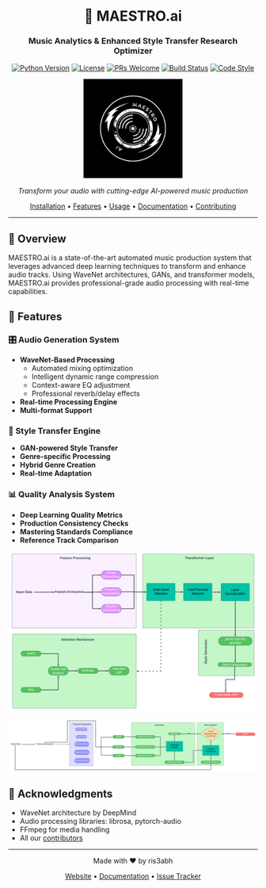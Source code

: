 <div align="center">

# 🎹 MAESTRO.ai
### Music Analytics & Enhanced Style Transfer Research Optimizer

[![Python Version](https://img.shields.io/badge/python-3.8%2B-blue.svg)](https://www.python.org/downloads/)
[![License](https://img.shields.io/badge/license-MIT-green.svg)](LICENSE)
[![PRs Welcome](https://img.shields.io/badge/PRs-welcome-brightgreen.svg)](CONTRIBUTING.md)
[![Build Status](https://img.shields.io/badge/build-passing-success.svg)]()
[![Code Style](https://img.shields.io/badge/code%20style-black-000000.svg)](https://github.com/psf/black)

<p align="center">
  <img src="src/MAESTRO.png" alt="MAESTRO.ai Logo" width="200"/>
</p>

*Transform your audio with cutting-edge AI-powered music production*

[Installation](#installation) •
[Features](#features) •
[Usage](#usage) •
[Documentation](#documentation) •
[Contributing](#contributing)

</div>

---

## 🌟 Overview

MAESTRO.ai is a state-of-the-art automated music production system that leverages advanced deep learning techniques to transform and enhance audio tracks. Using WaveNet architectures, GANs, and transformer models, MAESTRO.ai provides professional-grade audio processing with real-time capabilities.

## 🚀 Features

### 🎛️ Audio Generation System
- **WaveNet-Based Processing**
  - Automated mixing optimization
  - Intelligent dynamic range compression
  - Context-aware EQ adjustment
  - Professional reverb/delay effects
- **Real-time Processing Engine**
- **Multi-format Support**

### 🎨 Style Transfer Engine
- **GAN-powered Style Transfer**
- **Genre-specific Processing**
- **Hybrid Genre Creation**
- **Real-time Adaptation**

### 📊 Quality Analysis System
- **Deep Learning Quality Metrics**
- **Production Consistency Checks**
- **Mastering Standards Compliance**
- **Reference Track Comparison**

<p align="center">
  <img src="src/Blank diagram (1).png" alt="Blank diagram (1).png" width="500"/>
</p>

<p align="center">
  <img src="src/Blank diagram.png" alt="Blank diagram.png" width="500"/>
</p>

## 🙏 Acknowledgments

- WaveNet architecture by DeepMind
- Audio processing libraries: librosa, pytorch-audio
- FFmpeg for media handling
- All our [contributors](CONTRIBUTORS.md)

---

<div align="center">

Made with ❤️ by ris3abh

[Website](https://maestro-ai.com) •
[Documentation](https://docs.maestro-ai.com) •
[Issue Tracker](https://github.com/yourusername/maestro-ai/issues)

</div>
